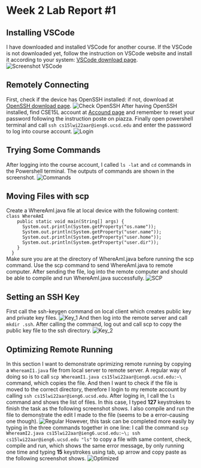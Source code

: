 # Week 2 Lab Report #1
## Installing VSCode
I have downloaded and installed VSCode for another course. If the VSCode is not downloaded yet, follow the instruction on VSCode website and install it according to your system:
[VSCode download page](https://code.visualstudio.com/).
![Screenshot VSCode](https://github.com/zhh02/Week-2-Lab-Report/blob/main/VSCode.jpg)

## Remotely Connecting
First, check if the device has OpenSSH installed: if not, download at [OpenSSH download page](https://docs.microsoft.com/en-us/windows-server/administration/openssh/openssh_install_firstuse). 
![Check OpenSSH](https://github.com/zhh02/Week-2-Lab-Report/blob/main/Remote1_CheckSSH.jpg)
After having OpenSSH installed, find CSE15L account at [Accound page](https://sdacs.ucsd.edu/~icc/index.php) and remember to reset your password following the instruction poste on piazza. Finally open powershell terminal and call ```ssh cs15lwi22aar@ieng6.ucsd.edu``` and enter the password to log into course account. 
![Login](https://github.com/zhh02/Week-2-Lab-Report/blob/main/Remote2_Login.jpg)

## Trying Some Commands
After logging into the course account, I called ```ls -lat``` and ```cd``` commands in the Powershell terminal. The outputs of commands are shown in the screenshot. 
![Commands](https://github.com/zhh02/Week-2-Lab-Report/blob/main/Commands.jpg)

## Moving Files with scp
Create a WhereAmI.java file at local device with the following content:<br/>```class WhereAmI```<br/>
```    public static void main(String[] args) {```<br/>
```      System.out.println(System.getProperty("os.name"));```<br/>
```      System.out.println(System.getProperty("user.name"));```<br/>
```      System.out.println(System.getProperty("user.home"));```<br/>
```      System.out.println(System.getProperty("user.dir"));```<br/>
```    }```<br/>
```  }```<br/>
Make sure you are at the directory of WhereAmI.java before running the scp command. Use the scp command to send WhereAmI.java to remote computer. After sending the file, log into the remote computer and should be able to compile and run WhereAmI.java successfully. 
![SCP](https://github.com/zhh02/Week-2-Lab-Report/blob/main/SCP.jpg)

## Setting an SSH Key
First call the ssh-keygen command on local client which creates public key and private key files.
![Key_1](https://github.com/zhh02/Week-2-Lab-Report/blob/main/Key_1.jpg)
And then log into the remote server and call ```mkdir .ssh```. After calling the command, log out and call scp to copy the public key file to the ssh directory.
![Key_2](https://github.com/zhh02/Week-2-Lab-Report/blob/main/Key_2.jpg)

## Optimizing Remote Running
In this section I want to demonstrate oprimizing remote running by copying a ```WhereamI1.java``` file from local server to remote server. A regular way of doing so is to call ```scp WhereamI1.java cs15lwi22aar@ieng6.ucsd.edu:~\``` command, which copies the file. And then I want to check if the file is moved to the correct directory, therefore I login to my remote account by calling ```ssh cs15lwi22aar@ieng6.ucsd.edu```. After loging in, I call the ```ls``` command and shows the list of files. In this case, I typed **127** keystrokes to finish the task as the following screenshot shows. I also compile and run the file to demonstrate the edit I made to the file (seems to be a error-causing one though). 
![Regular](https://github.com/zhh02/CSE15L-lab-reports/blob/main/Regular.jpg)
However, this task can be completed more easily by typing in the three commands together in one line: I call the command ```scp WhereamI2.java cs15lwi22aar@ieng6.ucsd.edu:~\; ssh cs15lwi22aar@ieng6.ucsd.edu "ls"``` to copy a file with same content, check, compile and run, which shows the same error message, by only running one time and typing **15** keystrokes using tab, up arrow and copy paste as the following screenshot shows. 
![Optimized](https://github.com/zhh02/CSE15L-lab-reports/blob/main/Optimized.jpg)
